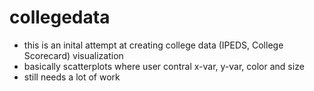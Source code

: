 # collegedata
- this is an inital attempt at creating college data (IPEDS, College Scorecard) visualization
- basically scatterplots where user contral x-var, y-var, color and size
- still needs a lot of work
